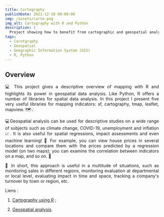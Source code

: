 ```yaml
---
title: Cartography
publishDate: 2021-12-18 00:00:00
img: /assets/carte.png
img_alt: Cartography with R and Python
description: |
  Project showing how to benefit from cartographic and geospatial analysis and geographic information systems. 
tags:
  - Carotgraphy
  - Geospatial
  - Geographic Information System (GIS)
  - R, Python
---
```


## Overview

<p style="text-align: justify;">
💻 This project gives a descriptive overview of mapping with R and highlights its power in geospatial data analysis. Like Python, R offers a number of libraries for spatial data analysis. In this project I present five very useful libraries for mapping indicators: sf, cartography, tmap, leaflet, mapview. 🗺️💡
</p>

<p style="text-align: justify;">
💻Geospatial analysis can be used for descriptive studies on a wide range of subjects such as climate change, COVID-19, unemployment and inflation 📈. It is also useful for spatial regressions, impact assessments and even machine learning! 🎯 For example, you can view house prices in several locations and compare them with the prices predicted by a regression model (on two maps); you can examine the correlation between indicators on a map, and so on. 🎯
</p>

<p style="text-align: justify;">
📌 In short, this approach is useful in a multitude of situations, such as monitoring sales in different regions, monitoring evaluation at departmental or local level, evaluating impact in time and space, tracking a company's turnover by town or region, etc. 
</p>

Liens : 

1. <a href="https://github.com/julienParfait/application.git">Cartography using  R</a> ; 


2. <a href="https://github.com/JulienBIDIAS/geospatial.analysis.git">Geospatial analysis</a>.


 